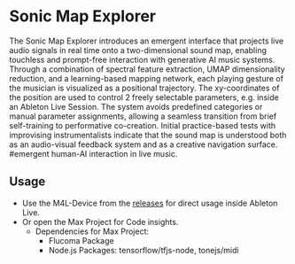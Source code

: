 # Sonic Map Explorer

The Sonic Map Explorer introduces an emergent interface that projects live audio signals in real time onto a two-dimensional sound map, enabling touchless and prompt-free interaction with generative AI music systems. Through a combination of spectral feature extraction, UMAP dimensionality reduction, and a learning-based mapping network, each playing gesture of the musician is visualized as a positional trajectory. The xy-coordinates of the position are used to control 2 freely selectable parameters, e.g. inside an Ableton Live Session. The system avoids predefined categories or manual parameter assignments, allowing a seamless transition from brief self-training to performative co-creation. Initial practice-based tests with improvising instrumentalists indicate that the sound map is understood both as an audio-visual feedback system and as a creative navigation surface. #emergent human-AI interaction in live music.

## Usage
- Use the M4L-Device from the [releases](https://github.com/hfmnuernberg/Sonic-Map-Explorer/releases/tag/M4L) for direct usage inside Ableton Live.
- Or open the Max Project for Code insights.
  - Dependencies for Max Project:
    - Flucoma Package
    - Node.js Packages: tensorflow/tfjs-node, tonejs/midi  
